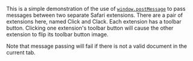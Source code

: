 This is a simple demonstration of the use of [`window.postMessage`](https://developer.mozilla.org/en/DOM/window.postMessage) to pass messages between two separate Safari extensions. There are a pair of extensions here, named Click and Clack. Each extension has a toolbar button. Clicking one extension's toolbar button will cause the other extension to flip its toolbar button image.

Note that message passing will fail if there is not a valid document in the current tab.